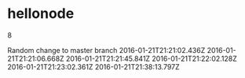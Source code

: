 # hellonode
8

Random change to master branch
2016-01-21T21:21:02.436Z
2016-01-21T21:21:06.668Z
2016-01-21T21:21:45.841Z
2016-01-21T21:22:02.128Z
2016-01-21T21:23:02.361Z
2016-01-21T21:38:13.797Z

